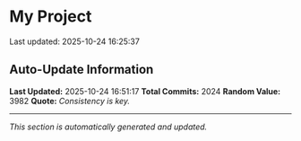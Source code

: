 # My Project


Last updated: 2025-10-24 16:25:37















































































































































































































































































































































































































































































































































































































































































































































































































































































































































































































































































































































































































































































































































































































































































































































































































































































































































































































































































































































































































































































































































































































































































































































































































































































































## Auto-Update Information

**Last Updated:** 2025-10-24 16:51:17
**Total Commits:** 2024
**Random Value:** 3982
**Quote:** _Consistency is key._

---
_This section is automatically generated and updated._